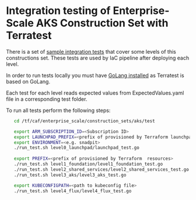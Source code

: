# Integration testing of Enterprise-Scale AKS Construction Set with Terratest

There is a set of [sample integration tests](../../test) that cover some levels of this constructions set. These tests are used by IaC pipeline after deploying each level.

In order to run tests locally you must have [GoLang installed](https://golang.org/doc/install) as Terratest is based on GoLang.

Each test for each level reads expected values from ExpectedValues.yaml file in a corresponding test folder. 

To run all tests perform the following steps:

```bash
   cd /tf/caf/enterprise_scale/construction_sets/aks/test

   export ARM_SUBSCRIPTION_ID=<Subscription ID>
   export LAUNCHPAD_PREFIX=<prefix of provisioned by Terraform launchpad resources>
   export ENVIRONMENT=<e.g. snadpit>
   ./run_test.sh level0_launchpad/launchpad_test.go
   
   export PREFIX=<prefix of provisioned by Terraform  resources>
   ./run_test.sh level1_foundation/level1_foundation_test.go
   ./run_test.sh level2_shared_services/level2_shared_services_test.go
   ./run_test.sh level3_aks/level3_aks_test.go

   export KUBECONFIGPATH=<path to kubeconfig file>
   ./run_test.sh level4_flux/level4_flux_test.go
```




